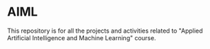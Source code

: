 # AIML
This repository is for all the projects and activities related to "Applied Artificial Intelligence and Machine Learning" course.
